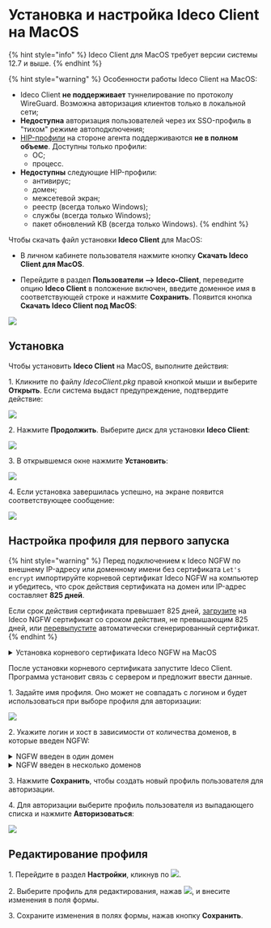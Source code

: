 # Установка и настройка Ideco Client на MacOS

{% hint style="info" %}
Ideco Client для MacOS требует версии системы 12.7 и выше.
{% endhint %}

{% hint style="warning" %}
Особенности работы Ideco Client на MacOS:

* Ideco Client **не поддерживает** туннелирование по протоколу WireGuard. Возможна авторизация клиентов только в локальной сети;
* **Недоступна** авторизация пользователей через их SSO-профиль в "тихом" режиме автоподключения;
* [HIP-профили](/settings/users/hip-profiles.md) на стороне агента поддерживаются **не в полном объеме**. Доступны только профили:
    * ОС;
    * процесс.
* **Недоступны** следующие HIP-профили:
    * антивирус;
    * домен;
    * межсетевой экран;
    * реестр (всегда только Windows);
    * службы (всегда только Windows);
    * пакет обновлений KB (всегда только Windows).
{% endhint %}

Чтобы скачать файл установки **Ideco Client** для MacOS:

* В личном кабинете пользователя нажмите кнопку **Скачать Ideco Client для MacOS**.

* Перейдите в раздел **Пользователи –> Ideco-Client**, переведите опцию **Ideco Client** в положение включен, введите доменное имя в соответствующей строке и нажмите **Сохранить**. Появится кнопка **Скачать Ideco Client под MacOS**:

![](/.gitbook/assets/ideco-client5.png)

## Установка

Чтобы установить **Ideco Client** на MacOS, выполните действия: 

1\. Кликните по файлу *IdecoClient.pkg* правой кнопкой мыши и выберите **Открыть**. Если система выдаст предупреждение, подтвердите действие:

![](/.gitbook/assets/ideco-client-macos1.png)

2\. Нажмите **Продолжить**. Выберите диск для установки **Ideco Client**:

![](/.gitbook/assets/ideco-client-macos2.png)

3\. В открывшемся окне нажмите **Установить**:

![](/.gitbook/assets/ideco-client-macos3.png)

4\. Если установка завершилась успешно, на экране появится соответствующее сообщение:

![](/.gitbook/assets/ideco-client-macos4.png)

## Настройка профиля для первого запуска

{% hint style="warning" %}
Перед подключением к Ideco NGFW по внешнему IP-адресу или доменному имени без сертификата `Let's encrypt` импортируйте корневой сертификат Ideco NGFW на компьютер и убедитесь, что срок действия сертификата на домен или IP-адрес составляет **825 дней**.

Если срок действия сертификата превышает 825 дней, [загрузите](/settings/services/certificates/upload-ssl-certificate-to-server.md) на Ideco NGFW сертификат со сроком действия, не превышающим 825 дней, или [перевыпустите](/settings/services/certificates/README.md#процесс-перевыпуска-сертификата) автоматически сгенерированный сертификат.
{% endhint %}

<details>
<summary>Установка корневого сертификата Ideco NGFW на MacOS</summary>

Скачайте корневой сертификат Ideco NGFW в разделе **Сервисы -> Сертификаты -> Загруженные сертификаты** в веб-интерфейсе NGFW или в личном кабинете пользователя по кнопке **Скачать корневой сертификат**. Чтобы установить сертификат на MacOS, выполните действия:

1\. Откройте скачанный файл *root_ca.crt* в приложениии **Связка ключей**, сертификат Ideco NGFW появится в папке **Система**:

![](/.gitbook/assets/ideco-client-macos10.png)

2\. Нажмите по сертификату правой кнопкой мыши и выберите **Свойства**.

3\. Установите в поле **Параметры использования сертификата** действие **Всегда доверять**:

![](/.gitbook/assets/ideco-client-macos9.png)

4\. Закройте окно свойств сертификата. Теперь сертификат помечен как надежный для всех пользователей устройства:

![](/.gitbook/assets/ideco-client-macos8.png)

</details>

После установки корневого сертификата запустите Ideco Client. Программа установит связь с сервером и предложит ввести данные.

1\. Задайте имя профиля. Оно может не совпадать с логином и будет использоваться при выборе профиля для авторизации:

![](/.gitbook/assets/ideco-client-macos11.png)

2\. Укажите логин и хост в зависимости от количества доменов, в которые введен NGFW:

<details>
<summary>NGFW введен в один домен</summary>

Введите **логин** в домене, в качестве **хоста** укажите домен или IP-адрес:

![](/.gitbook/assets/ideco-client-macos6.png)

</details>

<details>
<summary>NGFW введен в несколько доменов</summary>

Введите **логин** в формате **имя_домена/имя_пользователя**, в качестве **хоста** укажите **IP NGFW**.

![](/.gitbook/assets/ideco-client-macos7.png)

</details>

3\. Нажмите **Сохранить**, чтобы создать новый профиль пользователя для авторизации.

4\. Для авторизации выберите профиль пользователя из выпадающего списка и нажмите **Авторизоваться**:

![](/.gitbook/assets/ideco-client-macos5.png)

## Редактирование профиля

1\. Перейдите в раздел **Настройки**, кликнув по ![](/.gitbook/assets/icon-gear2.png).

2\. Выберите профиль для редактирования, нажав ![](/.gitbook/assets/icon-edit.png), и внесите изменения в поля формы.

3\. Сохраните изменения в полях формы, нажав кнопку **Сохранить**.